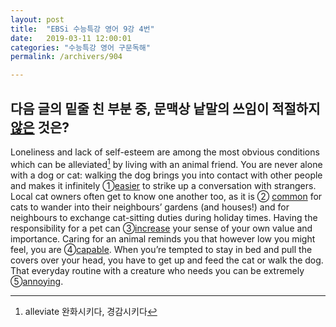 ```yaml
---
layout: post
title:  "EBSi 수능특강 영어 9강 4번"
date:   2019-03-11 12:00:01
categories: "수능특강 영어 구문독해"
permalink: /archivers/904

---
```


## 다음 글의 밑줄 친 부분 중, 문맥상 낱말의 쓰임이 적절하지 <u>않은</u> 것은? 
Loneliness and lack of self-esteem are among the most obvious conditions which can be alleviated[^1] by living with an animal friend. You are never alone with a dog or cat: walking the dog brings you into contact with other people and makes it infinitely ①<u>easier</u> to strike up a conversation with strangers. Local cat owners often get to know one another too, as it is ② <u>common</u> for cats to wander into their neighbours’ gardens (and houses!) and for neighbours to exchange cat-sitting duties during holiday times. Having the responsibility for a pet can ③<u>increase</u> your sense of your own value and importance. Caring for an animal reminds you that however low you might feel, you are ④<u>capable</u>. When you’re tempted to stay in bed and pull the covers over your head, you have to get up and feed the cat or walk the dog. That everyday routine with a creature who needs you can be extremely ⑤<u>annoying</u>. 

[^1]: alleviate 완화시키다, 경감시키다

